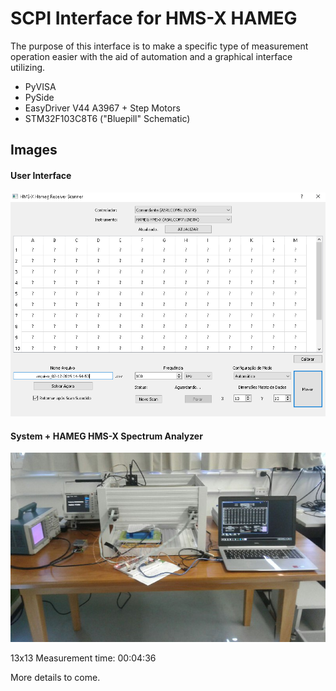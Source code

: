 # SCPI Interface for HMS-X HAMEG

The purpose of this interface is to make a specific type of measurement operation easier with the aid of automation and a graphical interface utilizing. 

- PyVISA
- PySide
- EasyDriver V44 A3967 + Step Motors
- STM32F103C8T6 ("Bluepill" Schematic)


## Images


#### User Interface

![alt text](./images/Analisador2.PNG "Logo Title Text 1")


#### System + HAMEG HMS-X Spectrum Analyzer 

![alt text](./images/bancada.jpeg "Logo Title Text 1")

13x13 Measurement time: 
00:04:36

More details to come.